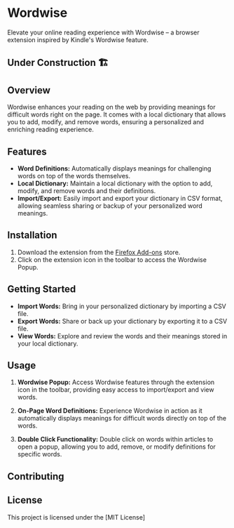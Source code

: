 # Wordwise

Elevate your online reading experience with Wordwise – a browser extension inspired by Kindle's Wordwise feature.

## Under Construction 🏗️

## Overview

Wordwise enhances your reading on the web by providing meanings for difficult words right on the page. It comes with a local dictionary that allows you to add, modify, and remove words, ensuring a personalized and enriching reading experience.

## Features

- **Word Definitions:** Automatically displays meanings for challenging words on top of the words themselves.
- **Local Dictionary:** Maintain a local dictionary with the option to add, modify, and remove words and their definitions.
- **Import/Export:** Easily import and export your dictionary in CSV format, allowing seamless sharing or backup of your personalized word meanings.

## Installation

1. Download the extension from the [Firefox Add-ons]() store.
2. Click on the extension icon in the toolbar to access the Wordwise Popup.

## Getting Started

- **Import Words:** Bring in your personalized dictionary by importing a CSV file.
- **Export Words:** Share or back up your dictionary by exporting it to a CSV file.
- **View Words:** Explore and review the words and their meanings stored in your local dictionary.

## Usage

1. **Wordwise Popup:** Access Wordwise features through the extension icon in the toolbar, providing easy access to import/export and view words.

2. **On-Page Word Definitions:** Experience Wordwise in action as it automatically displays meanings for difficult words directly on top of the words.

3. **Double Click Functionality:** Double click on words within articles to open a popup, allowing you to add, remove, or modify definitions for specific words.
 
## Contributing



## License

This project is licensed under the [MIT License]
